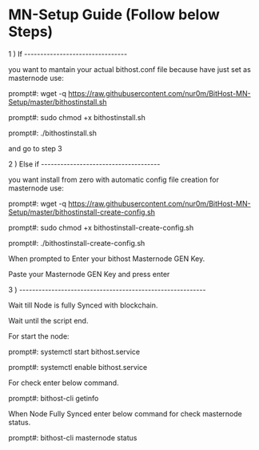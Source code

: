 # MN-Setup Guide (Follow below Steps)

1 ) If --------------------------------

you want to mantain your actual bithost.conf file because have just set as masternode use:

prompt#: wget -q https://raw.githubusercontent.com/nur0m/BitHost-MN-Setup/master/bithostinstall.sh

prompt#: sudo chmod +x bithostinstall.sh

prompt#: ./bithostinstall.sh

and go to step 3

2 ) Else if -------------------------------------

you want install from zero with automatic config file creation for masternode use:

prompt#: wget -q https://raw.githubusercontent.com/nur0m/BitHost-MN-Setup/master/bithostinstall-create-config.sh

prompt#: sudo chmod +x bithostinstall-create-config.sh

prompt#: ./bithostinstall-create-config.sh

When prompted to Enter your bithost Masternode GEN Key.

Paste your Masternode GEN Key and press enter

3 ) ----------------------------------------------------------

Wait till Node is fully Synced with blockchain.

Wait until the script end.

For start the node:

prompt#: systemctl start bithost.service

prompt#: systemctl enable bithost.service

For check enter below command.

prompt#: bithost-cli getinfo

When Node Fully Synced enter below command for check masternode status.

prompt#: bithost-cli masternode status
